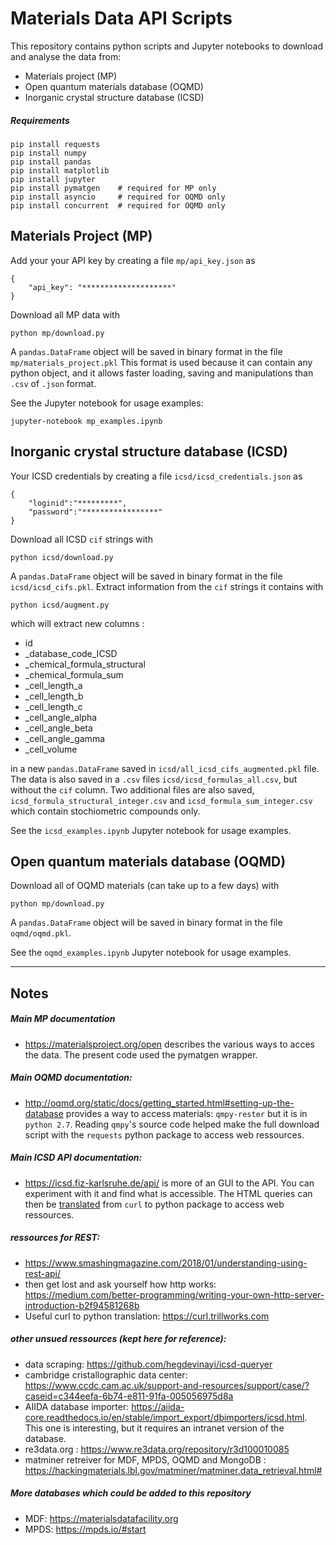 # Materials Data API Scripts

This repository contains python scripts and Jupyter notebooks to download and analyse the data from:
- Materials project (MP)
- Open quantum materials database (OQMD)
- Inorganic crystal structure database (ICSD)

##### Requirements

    pip install requests
    pip install numpy
    pip install pandas
    pip install matplotlib
    pip install jupyter
    pip install pymatgen    # required for MP only
    pip install asyncio     # required for OQMD only
    pip install concurrent  # required for OQMD only

## Materials Project (MP)
Add your your API key by creating a file `mp/api_key.json` as

    {
        "api_key": "********************"
    }

Download all MP data with

    python mp/download.py

A `pandas.DataFrame` object will be saved in binary format in the file `mp/materials_project.pkl` This format is used because it can contain any python object, and it allows faster loading, saving and manipulations than `.csv` of `.json` format.

See the Jupyter notebook for usage examples:

    jupyter-notebook mp_examples.ipynb

## Inorganic crystal structure database (ICSD)
Your ICSD credentials by creating a file `icsd/icsd_credentials.json` as

    {
        "loginid":"*********",
        "password":"*****************"
    }

Download all ICSD `cif` strings with

    python icsd/download.py

A `pandas.DataFrame` object will be saved in binary format in the file `icsd/icsd_cifs.pkl`. Extract information from the `cif` strings it contains with

    python icsd/augment.py

which will extract new columns :

- id
- _database_code_ICSD
- _chemical_formula_structural
- _chemical_formula_sum
- _cell_length_a
- _cell_length_b
- _cell_length_c
- _cell_angle_alpha
- _cell_angle_beta
- _cell_angle_gamma
- _cell_volume

in a new `pandas.DataFrame` saved in `icsd/all_icsd_cifs_augmented.pkl` file. The data is also saved in a `.csv` files `icsd/icsd_formulas_all.csv`, but without the `cif` column. Two additional files are also saved, `icsd_formula_structural_integer.csv` and `icsd_formula_sum_integer.csv` which contain stochiometric compounds only.

See the `icsd_examples.ipynb` Jupyter notebook for usage examples.

## Open quantum materials database (OQMD)

Download all of OQMD materials (can take up to a few days) with

    python mp/download.py

A `pandas.DataFrame` object will be saved in binary format in the file `oqmd/oqmd.pkl`.

See the `oqmd_examples.ipynb` Jupyter notebook for usage examples.

---
## Notes
##### Main MP documentation
- https://materialsproject.org/open describes the various ways to acces the data. The present code used the pymatgen wrapper.
##### Main OQMD documentation:
- http://oqmd.org/static/docs/getting_started.html#setting-up-the-database provides a way to access materials: `qmpy-rester` but it is in `python 2.7`. Reading `qmpy`'s source code helped make the full download script with the `requests` python package to access web ressources.
##### Main ICSD API documentation:
- https://icsd.fiz-karlsruhe.de/api/ is more of an GUI to the API. You can experiment with it and find what is accessible. The HTML queries can then be [translated](https://curl.trillworks.com) from `curl` to python package to access web ressources.
##### ressources for REST:
- https://www.smashingmagazine.com/2018/01/understanding-using-rest-api/
- then get lost and ask yourself how http works: https://medium.com/better-programming/writing-your-own-http-server-introduction-b2f94581268b
- Useful curl to python translation: https://curl.trillworks.com
##### other unsued ressources (kept here for reference):
- data scraping: https://github.com/hegdevinayi/icsd-queryer
- cambridge cristallographic data center: https://www.ccdc.cam.ac.uk/support-and-resources/support/case/?caseid=c344eefa-6b74-e811-91fa-005056975d8a
- AIIDA database importer: https://aiida-core.readthedocs.io/en/stable/import_export/dbimporters/icsd.html. This one is interesting, but it requires an intranet version of the database.
- re3data.org : https://www.re3data.org/repository/r3d100010085
- matminer retreiver for MDF, MPDS, OQMD and MongoDB : https://hackingmaterials.lbl.gov/matminer/matminer.data_retrieval.html#

##### More databases which could be added to this repository
- MDF: https://materialsdatafacility.org
- MPDS: https://mpds.io/#start